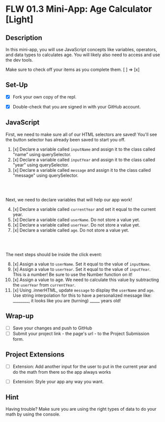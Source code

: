 # FLW 01.3 Mini-App: Age Calculator [Light]

## Description
In this mini-app, you will use  JavaScript concepts like variables, operators, and data types to calculates age. You will likely also need to access and use the dev tools.

Make sure to check off your items as you complete them. [ ] => [x]


## Set-Up
- [x] Fork your own copy of the repl.
- [x] Double-check that you are signed in with your GitHub account.


## JavaScript
First, we need to make sure all of our HTML selectors are saved! You'll see the button selector has already been saved to start you off.

1. [x] Declare a variable called `inputName` and assign it to the class called "name" using querySelector.
2. [x] Declare a variable called `inputYear` and assign it to the class called "year" using querySelector.
3. [x] Declare a variable called `message` and assign it to the class called "message" using querySelector.
</br>
</br>


Next, we need to declare variables that will help our app work!

4. [x] Declare a variable called `currentYear` and set it equal to the current year.
5. [x] Declare a variable called `userName`. Do not store a value yet.
6. [x] Declare a variable called `userYear`. Do not store a value yet.
7. [x] Declare a variable called `age`. Do not store a value yet.
</br>
</br>

The next steps should be inside the click event:

8. [x] Assign a value to `userName`. Set it equal to the value of `inputName`.
9. [x] Assign a value to `userYear`. Set it equal to the value of `inputYear`. This is a number! Be sure to use the Number function on it!
10. [x]  Assign a value to age. We need to calculate this value by subtracting the `userYear` from `currentYear`.
11. [x] Using .innerHTML, update `message` to display the `userName` and `age`. Use string interpolation for this to have a personalized message like: ________, it looks like you are (turning) _____ years old!


## Wrap-up
- [ ] Save your changes and push to GitHub
- [ ] Submit your project link - the page's url - to the Project Submission form.

## Project Extensions
- [ ] Extension: Add another input for the user to put in the current year and do the math from there so the app always works
- [ ] Extension: Style your app any way you want.


## Hint
Having trouble? Make sure you are using the right types of data to do your math by using the console.
